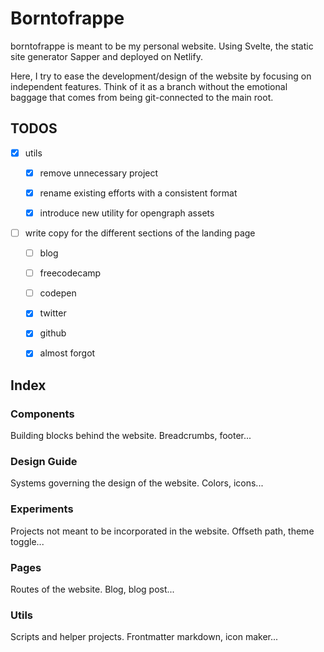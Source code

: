 # Borntofrappe

borntofrappe is meant to be my personal website. Using Svelte, the static site generator Sapper and deployed on Netlify.

Here, I try to ease the development/design of the website by focusing on independent features. Think of it as a branch without the emotional baggage that comes from being git-connected to the main root.

## TODOS

- [x] utils

  - [x] remove unnecessary project

  - [x] rename existing efforts with a consistent format

  - [x] introduce new utility for opengraph assets

- [ ] write copy for the different sections of the landing page

  - [ ] blog

  - [ ] freecodecamp

  - [ ] codepen

  - [x] twitter

  - [x] github

  - [x] almost forgot

## Index

### Components

Building blocks behind the website. Breadcrumbs, footer...

### Design Guide

Systems governing the design of the website. Colors, icons...

### Experiments

Projects not meant to be incorporated in the website. Offseth path, theme toggle...

### Pages

Routes of the website. Blog, blog post...

### Utils

Scripts and helper projects. Frontmatter markdown, icon maker...
